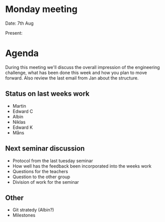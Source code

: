 # Monday meeting
Date: 7th Aug

Present:


# Agenda
During this meeting we'll discuss the overall impression of the engineering challenge, what has been done this week and how you plan to move forward. Also review the last email from Jan about the structure. 

## Status on last weeks work
  - Martin
  - Edward C
  - Albin
  - Niklas
  - Edward K
  - Måns
## Next seminar discussion
- Protocol from the last tuesday seminar
- How well has the feedback been incorporated into the weeks work
- Questions for the teachers
- Question to the other group
- Division of work for the seminar
## Other 
- Git stratedy (Albin?)
- Milestones

